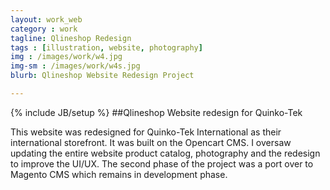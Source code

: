 ```yaml
---
layout: work_web
category : work
tagline: Qlineshop Redesign
tags : [illustration, website, photography]
img : /images/work/w4.jpg
img-sm : /images/work/w4s.jpg
blurb: Qlineshop Website Redesign Project

---
```

{% include JB/setup %}
##Qlineshop Website redesign for Quinko-Tek

This website was redesigned for Quinko-Tek International as their international storefront.  It was built on the Opencart CMS.   I oversaw updating the entire website product catalog, photography and the redesign to  improve the UI/UX.  The second phase of the project was a port over to Magento CMS which remains in development phase.